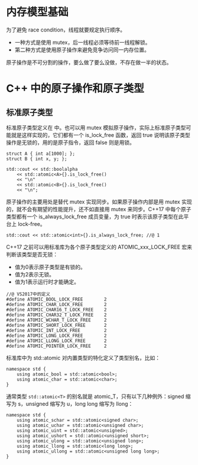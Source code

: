 # 内存模型基础

为了避免 race condition，线程就要规定执行顺序。

- 一种方式是使用 mutex，后一线程必须等待前一线程解锁。
- 第二种方式是使用原子操作来避免竞争访问同一内存位置。

原子操作是不可分割的操作，要么做了要么没做，不存在做一半的状态。

# C++ 中的原子操作和原子类型

## 标准原子类型

标准原子类型定义在 <atomic> 中。也可以用 mutex 模拟原子操作，实际上标准原子类型可能就是这样实现的，它们都有一个 is_lock_free 函数，返回 true  说明该原子类型操作是无锁的，用的是原子指令，返回 false 则是用锁。

```
struct A { int a[1000]; };
struct B { int x, y; };

std::cout << std::boolalpha
    << std::atomic<A>{}.is_lock_free()
    << "\n"
    << std::atomic<B>{}.is_lock_free()
    << "\n";
```

原子操作的主要用处是替代 mutex 实现同步。如果原子操作内部是用 mutex 实现的，就不会有期望的性能提升，还不如直接用 mutex 来同步。C++17 中每个原子类型都有一个 is_always_lock_free  成员变量，为 true 时表示该原子类型在此平台上 lock-free。

```
std::cout << std::atomic<int>{}.is_always_lock_free; //@ 1
```

C++17 之前可以用标准库为各个原子类型定义的 ATOMIC_xxx_LOCK_FREE 宏来判断该类型是否无锁：

- 值为0表示原子类型是有锁的。
- 值为2表示无锁。
- 值为1表示运行时才能确定。

```
//@ VS2017中的定义
#define ATOMIC_BOOL_LOCK_FREE        2
#define ATOMIC_CHAR_LOCK_FREE        2
#define ATOMIC_CHAR16_T_LOCK_FREE    2
#define ATOMIC_CHAR32_T_LOCK_FREE    2
#define ATOMIC_WCHAR_T_LOCK_FREE     2
#define ATOMIC_SHORT_LOCK_FREE       2
#define ATOMIC_INT_LOCK_FREE         2
#define ATOMIC_LONG_LOCK_FREE        2
#define ATOMIC_LLONG_LOCK_FREE       2
#define ATOMIC_POINTER_LOCK_FREE     2
```

标准库中为 std::atomic 对内置类型的特化定义了类型别名，比如：

```
namespace std {
    using atomic_bool = std::atomic<bool>;
    using atomic_char = std::atomic<char>;
}
```

通常类型 `std::atomic<T>` 的别名就是 atomic_T，只有以下几种例外：signed 缩写为 s，unsigned 缩写为 u，long long 缩写为 llong：

```
namespace std {
    using atomic_schar = std::atomic<signed char>;
    using atomic_uchar = std::atomic<unsigned char>;
    using atomic_uint = std::atomic<unsigned>;
    using atomic_ushort = std::atomic<unsigned short>;
    using atomic_ulong = std::atomic<unsigned long>;
    using atomic_llong = std::atomic<long long>;
    using atomic_ullong = std::atomic<unsigned long long>;
}
```









